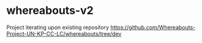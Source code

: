 # whereabouts-v2

Project iterating upon existing repository https://github.com/Whereabouts-Project-UN-KP-CC-LC/whereabouts/tree/dev